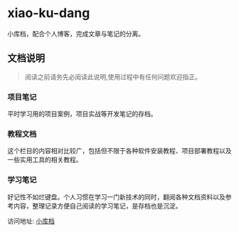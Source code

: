 # xiao-ku-dang
小库档，配合个人博客，完成文章与笔记的分离。

## 文档说明

> 阅读之前请务先必阅读此说明,使用过程中有任何问题欢迎指正。

### 项目笔记

平时学习用的项目案例，项目实战等开发笔记的存档。

### 教程文档

这个栏目的内容相对比较广，包括但不限于各种软件安装教程、项目部署教程以及一些实用工具的相关教程。

### 学习笔记

好记性不如烂键盘。个人习惯在学习一门新技术的同时，翻阅各种文档资料以及参考内容，整理记录方便自己阅读的学习笔记，是存档也是沉淀。



访问地址:
[小库档](https://docs.waer.ltd)
